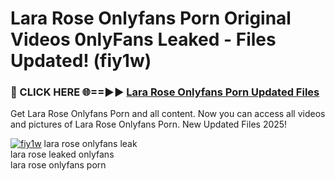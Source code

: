 # Lara Rose Onlyfans Porn Original Videos 0nlyFans Leaked - Files Updated! (fiy1w)

<h3>🔴 CLICK HERE 🌐==►► <a href="https://tinyurl.com/4seja8ks" rel="nofollow">Lara Rose Onlyfans Porn Updated Files</a></h3>

Get Lara Rose Onlyfans Porn and all content. Now you can access all videos and pictures of Lara Rose Onlyfans Porn. New Updated Files 2025!

[![fiy1w](https://i.imgur.com/EWjZXRe.gif)](https://tinyurl.com/4seja8ks)
lara rose onlyfans leak<br>
lara rose leaked onlyfans<br>
lara rose onlyfans porn
